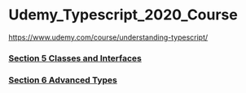 # Udemy_Typescript_2020_Course

https://www.udemy.com/course/understanding-typescript/

### [Section 5 Classes and Interfaces](./section5_classes_and_interfaces.md)

### [Section 6 Advanced Types](./section6_advanced_types)
